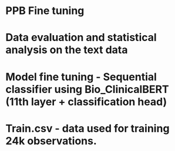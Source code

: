 # PPB  Fine tuning
# Data evaluation and statistical analysis on the text data 
# Model fine tuning - Sequential classifier using Bio_ClinicalBERT (11th layer + classification head)
# Train.csv - data used for training 24k observations.
